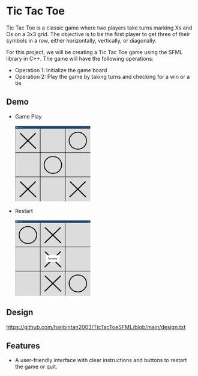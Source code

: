 
# Tic Tac Toe
Tic Tac Toe is a classic game where two players take turns marking Xs and Os on a 3x3 grid. The objective is to be the first player to get three of their symbols in a row, either horizontally, vertically, or diagonally.

For this project, we will be creating a Tic Tac Toe game using the SFML library in C++. The game will have the following operations:

* Operation 1: Initialize the game board
* Operation 2: Play the game by taking turns and checking for a win or a tie


## Demo
- Game Play
<br><br>
   <img src="./image/gamePlay.png" alt="gamePlay" width="200" height="200"/>
   
- Restart
<br><br>
   <img src="./image/Remake.png" alt="Remake" width="200" height="200"/>




## Design
https://github.com/hanbintan2003/TicTacToeSFML/blob/main/design.txt


## Features

- A user-friendly interface with clear instructions and buttons to restart the game or quit.
